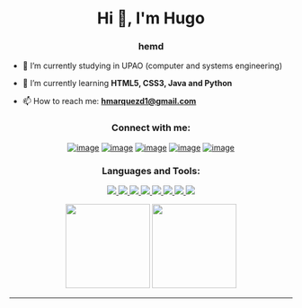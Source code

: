 <h1 align="center">Hi 👋, I'm Hugo</h1>
<h3 align="center">hemd</h3>

- 🔭 I’m currently studying in UPAO (computer and systems engineering)

- 🌱 I’m currently learning **HTML5, CSS3, Java and Python**

- 📫 How to reach me: **hmarquezd1@gmail.com**

<h3 align="center">Connect with me:</h3>
<div align="center">

[![image](https://img.shields.io/badge/Discord-7289DA?style=for-the-badge&logo=discord&logoColor=white)](https://discord.com/users/_hemd_)
[![image](https://img.shields.io/badge/Instagram-E4405F?style=for-the-badge&logo=instagram&logoColor=white)](https://www.instagram.com/hugoxmd/)
[![image](https://img.shields.io/badge/TikTok-000000?style=for-the-badge&logo=tiktok&logoColor=white)](https://www.tiktok.com/@hemd2003)
[![image](https://img.shields.io/badge/YouTube-FF0000?style=for-the-badge&logo=youtube&logoColor=white)](https://www.youtube.com/@HEMDtxt)
[![image](https://img.shields.io/badge/Steam-000000?style=for-the-badge&logo=steam&logoColor=white)](https://steamcommunity.com/id/elhugoxd/)
  
</div>

<h3 align="center">Languages and Tools:</h3>

<p align="center"> 
  <a href="https://html5.org/">
    <img src="https://skillicons.dev/icons?i=html" />
  <a href="https://www.w3.org/Style/CSS/Overview.en.html">
    <img src="https://skillicons.dev/icons?i=css" />
  <a href="https://www.java.com/es/">
    <img src="https://skillicons.dev/icons?i=java" />
  <a href="https://www.python.org/">
    <img src="https://skillicons.dev/icons?i=py" />
  <a href="https://www.linux.org/">
    <img src="https://skillicons.dev/icons?i=linux" />
  <a href="https://figma.com">
    <img src="https://skillicons.dev/icons?i=figma" />
  <a href="https://www.notion.so/es-es">
    <img src="https://skillicons.dev/icons?i=notion" />
  <a href="https://code.visualstudio.com/">
    <img src="https://skillicons.dev/icons?i=vscode" />
  </a>
</p>

<p align= "center">
  <img height= "150" src="https://github-readme-stats.vercel.app/api?username=HugoX2003&theme=react&show_icons=true&include_all_commits=true" />
  <img height= "150" src="https://github-readme-stats.vercel.app/api/top-langs/?username=HugoX2003&theme=react&layout=compact" />
</p>

------


